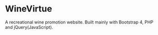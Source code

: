 # WineVirtue

A recreational wine promotion website. Built mainly with Bootstrap 4, PHP and jQuery(JavaScript).